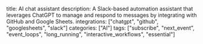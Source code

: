 title: AI chat assistant
description: A Slack-based automation assistant that leverages ChatGPT to manage and respond to messages by integrating with GitHub and Google Sheets.
integrations: ["chatgpt", "github", "googlesheets", "slack"]
categories: ["AI"]
tags: ["subscribe", "next_event", "event_loops", "long_running", "interactive_workflows", "essential"]
